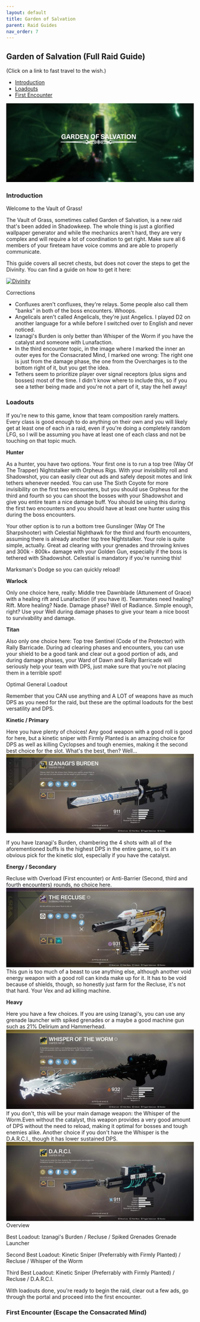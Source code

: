 ```yaml
---
layout: default
title: Garden of Salvation
parent: Raid Guides
nav_order: 7
---
```


## Garden of Salvation (Full Raid Guide)

(Click on a link to fast travel to the wish.)
- [Introduction]()
- [Loadouts]()
- [First Encounter]()

![garden_of_salvation](/assets/img/garden_of_salvation.jpg)
### Introduction
Welcome to the Vault of Grass!

The Vault of Grass, sometimes called Garden of Salvation, is a new raid that's been added in Shadowkeep. The whole thing is just a glorified wallpaper generator and while the mechanics aren't hard, they are very complex and will require a lot of coordination to get right. Make sure all 6 members of your fireteam have voice comms and are able to properly communicate.

This guide covers all secret chests, but does not cover the steps to get the Divinity. You can find a guide on how to get it here:

[![Divinity](http://img.youtube.com/vi/2IQ6M43gEus/0.jpg)](http://www.youtube.com/watch?v=2IQ6M43gEus "Destiny 2 Shadowkeep: How to Get Divinity - Raid Exotic Trace Rifle")

Corrections

- Confluxes aren't confluxes, they're relays. Some people also call them "banks" in both of the boss encounters. Whoops.
- Angelicals aren't called Angelicals, they're just Angelics. I played D2 on another language for a while before I switched over to English and never noticed.
- Izanagi's Burden is only better than Whisper of the Worm if you have the catalyst and someone with Lunafaction.
- In the third encounter topic, in the image where I marked the inner an outer eyes for the Consacrated Mind, I marked one wrong: The right one is just from the damage phase, the one from the Overcharges is to the bottom right of it, but you get the idea.
- Tethers seem to prioritize player over signal receptors (plus signs and bosses) most of the time. I didn't know where to include this, so if you see a tether being made and you're not a part of it, stay the hell away!

### Loadouts
If you're new to this game, know that team composition rarely matters. Every class is good enough to do anything on their own and you will likely get at least one of each in a raid, even if you're doing a completely random LFG, so I will be assuming you have at least one of each class and not be touching on that topic much.

**Hunter**

As a hunter, you have two options. Your first one is to run a top tree (Way Of The Trapper) Nightstalker with Orpheus Rigs. With your invisibility roll and Shadowshot, you can easily clear out ads and safely deposit motes and link tethers whenever needed. You can use The Sixth Coyote for more invisibility on the first two encounters, but you should use Orpheus for the third and fourth so you can shoot the bosses with your Shadowshot and give you entire team a nice damage buff. You should be using this during the first two encounters and you should have at least one hunter using this during the boss encounters.

Your other option is to run a bottom tree Gunslinger (Way Of The Sharpshooter) with Celestial Nighthawk for the third and fourth encounters, assuming there is already another top tree Nightstalker. Your role is quite simple, actually. Great ad clearing with your grenades and throwing knives and 300k - 800k+ damage with your Golden Gun, especially if the boss is tethered with Shadowshot. Celestial is mandatory if you're running this!

Marksman's Dodge so you can quickly reload!

**Warlock**

Only one choice here, really: Middle tree Dawnblade (Attunement of Grace) with a healing rift and Lunafaction (if you have it). Teammates need healing? Rift. More healing? Nade. Damage phase? Well of Radiance. Simple enough, right? Use your Well during damage phases to give your team a nice boost to survivability and damage.

**Titan**

Also only one choice here: Top tree Sentinel (Code of the Protector) with Rally Barricade. During ad clearing phases and encounters, you can use your shield to be a good tank and clear out a good portion of ads, and during damage phases, your Ward of Dawn and Rally Barricade will seriously help your team with DPS, just make sure that you're not placing them in a terrible spot!

Optimal General Loadout

Remember that you CAN use anything and A LOT of weapons have as much DPS as you need for the raid, but these are the optimal loadouts for the best versatility and DPS.

**Kinetic / Primary**

Here you have plenty of choices! Any good weapon with a good roll is good for here, but a kinetic sniper with Firmly Planted is an amazing choice for DPS as well as killing Cyclopses and tough enemies, making it the second best choice for the slot. What's the best, then? Well...
![Izanagi's Burden](/assets/img/izanagis_burden.jpg)

If you have Izanagi's Burden, chambering the 4 shots with all of the aforementioned buffs is the highest DPS in the entire game, so it's an obvious pick for the kinetic slot, especially if you have the catalyst.

**Energy / Secondary**

Recluse with Overload (First encounter) or Anti-Barrier (Second, third and fourth encounters) rounds, no choice here.
![Recluse](/assets/img/recluse.jpg)
This gun is too much of a beast to use anything else, although another void energy weapon with a good roll can kinda make up for it. It has to be void because of shields, though, so honestly just farm for the Recluse, it's not that hard. Your Vex and ad killing machine.

**Heavy**

Here you have a few choices. If you are using Izanagi's, you can use any grenade launcher with spiked grenades or a maybe a good machine gun such as 21% Delirium and Hammerhead.
![Whisper](/assets/img/whisper_of_the_worm.jpg)
If you don't, this will be your main damage weapon: the Whisper of the Worm.Even without the catalyst, this weapon provides a very good amount of DPS without the need to reload, making it optimal for bosses and tough enemies alike. Another choice if you don't have the Whisper is the D.A.R.C.I., though it has lower sustained DPS.
![D.A.R.C.I.](/assets/img/darci.jpg)
Overview

Best Loadout: Izanagi's Burden / Recluse / Spiked Grenades Grenade Launcher

Second Best Loadout: Kinetic Sniper (Preferrably with Firmly Planted) / Recluse / Whisper of the Worm

Third Best Loadout: Kinetic Sniper (Preferrably with Firmly Planted) / Recluse / D.A.R.C.I.

With loadouts done, you're ready to begin the raid, clear out a few ads, go through the portal and proceed into the first encounter.

### First Encounter (Escape the Consacrated Mind)
